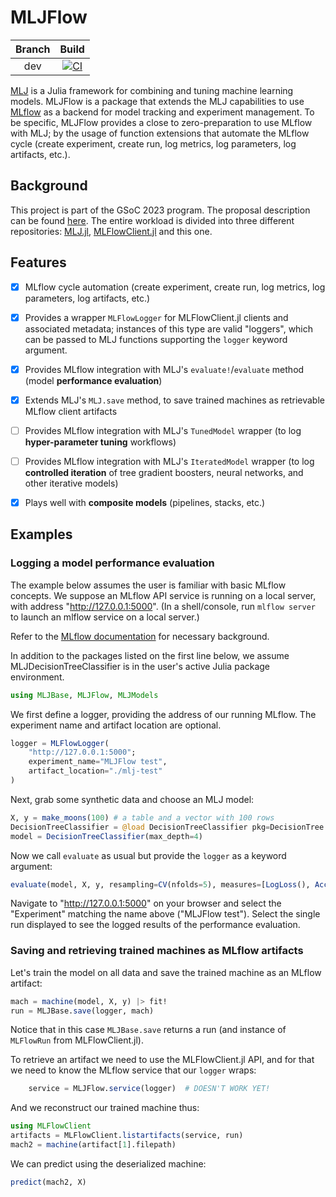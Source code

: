 # MLJFlow

| Branch | Build |
| :---: | :---: |
| dev | [![CI](https://github.com/pebeto/MLJFlow.jl/actions/workflows/CI.yml/badge.svg?branch=dev)](https://github.com/pebeto/MLJFlow.jl/actions/workflows/CI.yml) |

[MLJ](https://github.com/alan-turing-institute/MLJ.jl) is a Julia framework for
combining and tuning machine learning models. MLJFlow is a package that extends
the MLJ capabilities to use [MLflow](https://mlflow.org/) as a backend for
model tracking and experiment management. To be specific, MLJFlow provides a
close to zero-preparation to use MLflow with MLJ; by the usage of function
extensions that automate the MLflow cycle (create experiment, create run, log
metrics, log parameters, log artifacts, etc.).

## Background

This project is part of the GSoC 2023 program. The proposal description can be
found [here](https://summerofcode.withgoogle.com/programs/2023/projects/iRxuzeGJ).
The entire workload is divided into three different repositories:
[MLJ.jl](https://github.com/alan-turing-institute/MLJ.jl), 
[MLFlowClient.jl](https://github.com/JuliaAI/MLFlowClient.jl) and this one.

## Features

- [x] MLflow cycle automation (create experiment, create run, log metrics, log parameters,
      log artifacts, etc.)

- [x] Provides a wrapper `MLFlowLogger` for MLFlowClient.jl clients and associated
      metadata; instances of this type are valid "loggers", which can be passed to MLJ
      functions supporting the `logger` keyword argument.
	  
- [x] Provides MLflow integration with MLJ's `evaluate!`/`evaluate` method (model
      **performance evaluation**)

- [x] Extends MLJ's `MLJ.save` method, to save trained machines as retrievable MLflow
      client artifacts

- [ ] Provides MLflow integration with MLJ's `TunedModel` wrapper (to log **hyper-parameter
      tuning** workflows)

- [ ] Provides MLflow integration with MLJ's `IteratedModel` wrapper (to log **controlled
      iteration** of tree gradient boosters, neural networks, and other iterative models)

- [x] Plays well with **composite models** (pipelines, stacks, etc.)


## Examples

### Logging a model performance evaluation

The example below assumes the user is familiar with basic MLflow concepts. We suppose an
MLflow API service is running on a local server, with address "http://127.0.0.1:5000". (In a
shell/console, run `mlflow server` to launch an mlflow service on a local server.)

Refer to the [MLflow documentation](https://www.mlflow.org/docs/latest/index.html) for
necessary background.

In addition to the packages listed on the first line below, we assume
MLJDecisionTreeClassifier is in the user's active Julia package environment.

```julia
using MLJBase, MLJFlow, MLJModels
```

We first define a logger, providing the address of our running MLflow. The experiment
name and artifact location are optional.

```julia
logger = MLFlowLogger(
    "http://127.0.0.1:5000";
    experiment_name="MLJFlow test",
    artifact_location="./mlj-test"
)
```

Next, grab some synthetic data and choose an MLJ model:

```julia
X, y = make_moons(100) # a table and a vector with 100 rows
DecisionTreeClassifier = @load DecisionTreeClassifier pkg=DecisionTree
model = DecisionTreeClassifier(max_depth=4)
```

Now we call `evaluate` as usual but provide the `logger` as a keyword argument:

```julia
evaluate(model, X, y, resampling=CV(nfolds=5), measures=[LogLoss(), Accuracy()], logger=logger)
```

Navigate to "http://127.0.0.1:5000" on your browser and select the "Experiment" matching
the name above ("MLJFlow test"). Select the single run displayed to see the logged results
of the performance evaluation.


### Saving and retrieving trained machines as MLflow artifacts

Let's train the model on all data and save the trained machine as an MLflow artifact:

```julia
mach = machine(model, X, y) |> fit!
run = MLJBase.save(logger, mach)
```

Notice that in this case `MLJBase.save` returns a run (and instance of `MLFlowRun` from
MLFlowClient.jl). 

To retrieve an artifact we need to use the MLFlowClient.jl API, and for that we need to
know the MLflow service that our `logger` wraps:

```julia
	service = MLJFlow.service(logger)  # DOESN'T WORK YET!
```

And we reconstruct our trained machine thus:

```julia
using MLFlowClient
artifacts = MLFlowClient.listartifacts(service, run)
mach2 = machine(artifact[1].filepath)
```

We can predict using the deserialized machine:

```julia
predict(mach2, X)
```
